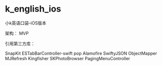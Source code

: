 # k_english_ios
小k英语口袋-iOS版本

架构：
MVP

引用第三方库：

SnapKit
ESTabBarController-swift
pop
Alamofire
SwiftyJSON
ObjectMapper
MJRefresh
Kingfisher
SKPhotoBrowser
PagingMenuController
